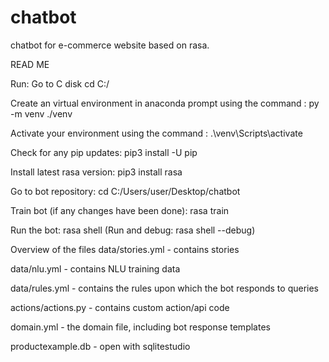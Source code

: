 # chatbot
chatbot for e-commerce website based on rasa.

READ ME

Run:
Go to C disk
cd C:/

Create an virtual environment in anaconda prompt using the command :
py -m venv ./venv

Activate your environment using the command :
.\venv\Scripts\activate

Check for any pip updates:
pip3 install -U pip

Install latest rasa version:
pip3 install rasa

Go to bot repository:
cd C:/Users/user/Desktop/chatbot

Train bot (if any changes have been done):
rasa train

Run the bot:
rasa shell     (Run and debug: rasa shell --debug)

Overview of the files
data/stories.yml - contains stories

data/nlu.yml - contains NLU training data

data/rules.yml - contains the rules upon which the bot responds to queries

actions/actions.py - contains custom action/api code

domain.yml - the domain file, including bot response templates

productexample.db - open with sqlitestudio
